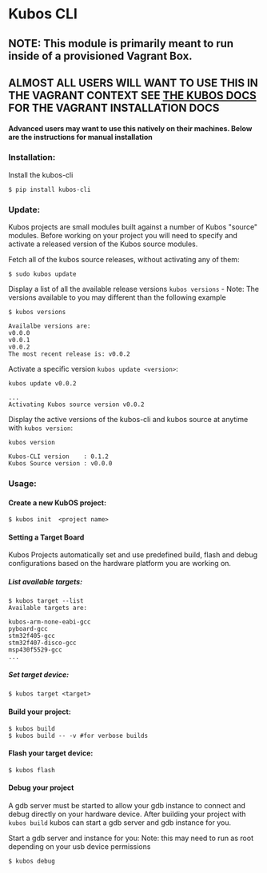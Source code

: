 # Kubos CLI

## NOTE: This module is primarily meant to run inside of a provisioned Vagrant Box.
## ALMOST ALL USERS WILL WANT TO USE THIS IN THE VAGRANT CONTEXT SEE [THE KUBOS DOCS](http://docs.kubos.co) FOR THE VAGRANT INSTALLATION DOCS

#### Advanced users may want to use this natively on their machines. Below are the instructions for manual installation

### Installation:

Install the kubos-cli

```
$ pip install kubos-cli
```
### Update:
Kubos projects are small modules built against a number of Kubos "source" modules. Before working on your project you will
need to specify and activate a released version of the Kubos source modules.

Fetch all of the kubos source releases, without activating any of them:
```
$ sudo kubos update
```

Display a list of all the available release versions `kubos versions` - Note: The versions available to you may different than the following example
```
$ kubos versions

Availalbe versions are:
v0.0.0
v0.0.1
v0.0.2
The most recent release is: v0.0.2
```

Activate a specific version `kubos update <version>`:
```
kubos update v0.0.2

...
Activating Kubos source version v0.0.2
```

Display the active versions of the kubos-cli and kubos source at anytime with `kubos version`:

```
kubos version

Kubos-CLI version    : 0.1.2
Kubos Source version : v0.0.0
```


### Usage:

#### Create a new KubOS project:

```
$ kubos init  <project name>
```


#### Setting a Target Board
Kubos Projects automatically set and use predefined build, flash and debug configurations based on the hardware platform you are working on.

##### List available targets:

```
$ kubos target --list
Available targets are:

kubos-arm-none-eabi-gcc
pyboard-gcc
stm32f405-gcc
stm32f407-disco-gcc
msp430f5529-gcc
...
```
##### Set target device:

```
$ kubos target <target>
```


#### Build your project:

```
$ kubos build
$ kubos build -- -v #for verbose builds
```

#### Flash your target device:

```
$ kubos flash
```

#### Debug your project

A gdb server must be started to allow your gdb instance to connect and debug directly on your hardware device.
After building your project with `kubos build` kubos can start a gdb server and gdb instance for you.

Start a gdb server and instance for you:
Note: this may need to run as root depending on your usb device permissions
```
$ kubos debug
```


